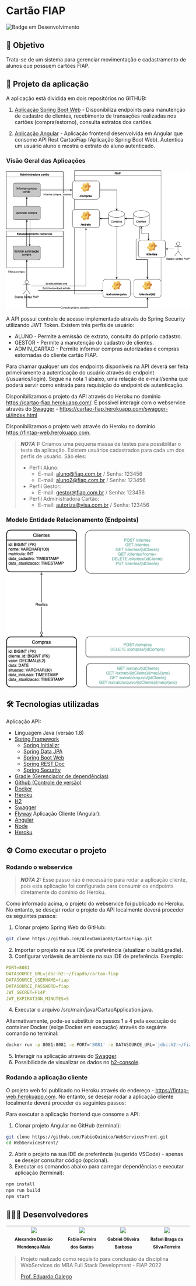 # Cartão FIAP 

![Badge em Desenvolvimento](http://img.shields.io/static/v1?label=STATUS&message=FINALIZADO&color=GREEN&style=for-the-badge)

## 🎯 Objetivo

Trata-se de um sistema para gerenciar movimentação e cadastramento de alunos que possuem cartões FIAP. 

## 📐 Projeto da aplicação

A aplicação está dividida em dois repositórios no GITHUB: 

1) [Aplicação Spring Boot Web](https://github.com/AlexDamiao86/CartaoFiap.git) - Disponibiliza endpoints para manutenção de cadastro de clientes, recebimento de transações realizadas nos cartões (compra/estorno), consulta extratos dos cartões. 

2) [Aplicação Angular](https://github.com/FabioQuimico/WebServicesFront.git) - Aplicação frontend desenvolvida em Angular que consome API Rest CartaoFiap (Aplicação Spring Boot Web). Autentica um usuário aluno e mostra o extrato do aluno autenticado.

### Visão Geral das Aplicações
![Visão Geral do Sistema](src/main/resources/images/visao_geral_webservices.png)

A API possui controle de acesso implementado através do Spring Security utilizando JWT Token. Existem três perfis de usuário: 
- ALUNO - Permite a emissão de extrato, consulta do próprio cadastro. 
- GESTOR - Permite a manutenção do cadastro de clientes. 
- ADMIN_CARTAO - Permite informar compras autorizadas e compras estornadas do cliente cartão FIAP.  

Para chamar qualquer um dos endpoints disponíveis na API deverá ser feita primeiramente a autenticação do usuário através do endpoint (/usuarios/login). Segue na nota 1 abaixo, uma relação de e-mail/senha que poderá servir como entrada para requisição do endpoint de autenticação. 

Disponibilizamos o projeto da API através do Heroku no domínio https://cartao-fiap.herokuapp.com/. É possivel interagir com o webservice através do [Swagger](https://cartao-fiap.herokuapp.com/swagger-ui/index.html) - https://cartao-fiap.herokuapp.com/swagger-ui/index.html

Disponibilizamos o projeto web através do Heroku no domínio https://fintap-web.herokuapp.com. 

> **_NOTA 1:_** Criamos uma pequena massa de testes para possibilitar o teste da aplicação. Existem usuários cadastrados para cada um dos perfis de usuário. São eles: 
> - Perfil Aluno:
>   - E-mail: aluno@fiap.com.br / Senha: 123456
>   - E-mail: aluno2@fiap.com.br / Senha: 123456
> - Perfil Gestor: 
>   - E-mail: gestor@fiap.com.br / Senha: 123456
> - Perfil Administradora Cartão: 
>   - E-mail: autoriza@visa.com.br / Senha: 123456


### Modelo Entidade Relacionamento (Endpoints)
![MER](src/main/resources/images/mer-endpoints.png)

## 🛠️ Tecnologias utilizadas

Aplicação API:
- Linguagem Java (versão 1.8)
- [Spring Framework](https://spring.io)
  - [Spring Initializr](https://start.spring.io)
  - [Spring Data JPA](https://spring.io/projects/spring-data-jpa)
  - [Spring Boot Web](https://spring.io/projects/spring-boot)
  - [Spring REST Doc](https://spring.io/projects/spring-restdocs)
  - [Spring Security](https://spring.io/projects/spring-security)
- [Gradle (Gerenciador de dependências)](https://gradle.org)
- [Github (Controle de versão)](https://github.com)
- [Docker](https://www.docker.com)
- [Heroku](https://heroku.com)
- [H2](https://www.h2database.com)
- [Swagger](http://swagger.io)
- [Flyway](https://flywaydb.org)
Aplicação Cliente (Angular):
- [Angular](https://angular.io)
- [Node](https://nodejs.org/)
- [Heroku](https://heroku.com)

## ⚙️ Como executar o projeto

### Rodando o webservice 

> **_NOTA 2:_** Esse passo não é necessário para rodar a aplicação cliente, pois esta aplicação foi configurada para consumir os endpoints diretamente do domínio do Heroku. 

Como informado acima, o projeto do webservice foi publicado no Heroku. No entanto, se desejar rodar o projeto da API localmente deverá proceder os seguintes passos: 

1. Clonar projeto Spring Web do GitHub: 
~~~bash
git clone https://github.com/AlexDamiao86/CartaoFiap.git
~~~
2. Importar o projeto na sua IDE de preferência (atualizar o build.gradle).
3. Configurar variáveis de ambiente na sua IDE de preferência. Exemplo: 
~~~yaml
PORT=8081
DATASOURCE_URL=jdbc:h2:~/fiapdb/cartao-fiap
DATASOURCE_USERNAME=fiap
DATASOURCE_PASSWORD=fiap
JWT_SECRET=F14P
JWT_EXPIRATION_MINUTES=5
~~~
4. Executar o arquivo /src/main/java/CartaoApplication.java.

Alternativamente, pode-se substituir os passos 1 a 4 pela execução do container Docker (exige Docker em execução) através do seguinte comando no terminal: 
~~~bash
docker run -p 8081:8081 -e PORT='8081' -e DATASOURCE_URL='jdbc:h2:~/fiapdb/cartao-fiap' -e DATASOURCE_USERNAME='fiap' -e DATASOURCE_PASSWORD='fiap' -e JWT_SECRET='F14P' -e JWT_EXPIRATION_MINUTES='5' alexdamiao86/cartao
~~~

5. Interagir na aplicação através do [Swagger](http://localhost:8081/swagger-ui/index.html#/).
6. Possibilidade de visualizar os dados no [h2-console](http://localhost:8081/h2-console/).

### Rodando a aplicação cliente

O projeto web foi publicado no Heroku através do endereço - https://fintap-web.herokuapp.com. No entanto, se desejar rodar a aplicação cliente localmente deverá proceder os seguintes passos: 

Para executar a aplicação frontend que consome a API: 

1. Clonar projeto Angular no GitHub (terminal): 
~~~bash
git clone https://github.com/FabioQuimico/WebServicesFront.git
cd WebServicesFront/
~~~
2. Abrir o projeto na sua IDE de preferência (sugerido VSCode) - apenas se desejar consultar código (opcional). 
3. Executar os comandos abaixo para carregar dependências e executar aplicação (terminal):
~~~bash
npm install 
npm run build
npm start 
~~~


## 👨🏽‍💻 Desenvolvedores

| [<img src="https://avatars.githubusercontent.com/AlexDamiao86" width=115><br><sub>Alexandre Damião Mendonça Maia</sub>](https://github.com/AlexDamiao86) |  [<img src="https://avatars.githubusercontent.com/FabioQuimico" width=115><br><sub>Fabio Ferreira dos Santos</sub>](https://github.com/FabioQuimico) |  [<img src="https://avatars.githubusercontent.com/Gabriel2503" width=115><br><sub>Gabriel Oliveira Barbosa</sub>](https://github.com/Gabriel2503) | [<img src="https://avatars.githubusercontent.com/ferreirabraga" width=115><br><sub>Rafael Braga da Silva Ferreira</sub>](https://github.com/ferreirabraga) | 
| :---: | :---: | :---: | :---: |

>
>Projeto realizado como requisito para conclusão da disciplina WebServices do MBA Full Stack Development - FIAP 2022
>
>[Prof. Eduardo Galego](https://github.com/prof-eduardo-galego)
